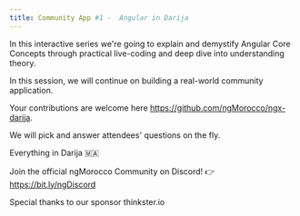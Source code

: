 ```yaml
---
title: Community App #1 -  Angular in Darija
---
```


In this interactive series we're going to explain and demystify Angular Core Concepts through practical live-coding and deep dive into understanding theory.

In this session, we will continue on building a real-world community application.

Your contributions are welcome here https://github.com/ngMorocco/ngx-darija.

We will pick and answer attendees' questions on the fly.

Everything in Darija 🇲🇦

Join the official ngMorocco Community on Discord! 👉 https://bit.ly/ngDiscord

Special thanks to our sponsor thinkster.io

